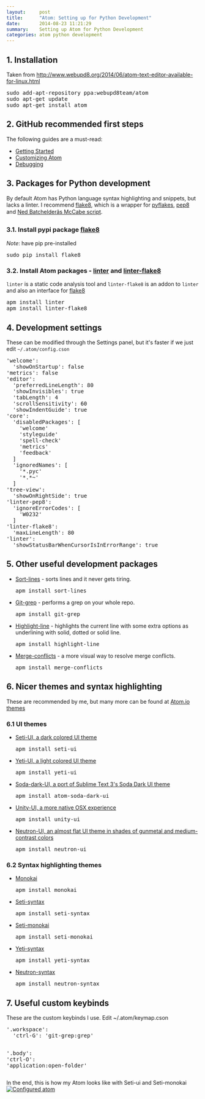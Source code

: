 ```yaml
---
layout:     post
title:      "Atom: Setting up for Python Development"
date:       2014-08-23 11:21:29
summary:    Setting up Atom for Python Development
categories: atom python development
---
```


<h2>1. Installation</h2>
<p>Taken from <a href="http://www.webupd8.org/2014/06/atom-text-editor-available-for-linux.html">http://www.webupd8.org/2014/06/atom-text-editor-available-for-linux.html</a></p>
<div class="highlight"><pre><span class="n">sudo</span> <span class="n">add</span><span class="o">-</span><span class="n">apt</span><span class="o">-</span><span class="n">repository</span> <span class="n">ppa</span><span class="o">:</span><span class="n">webupd8team</span><span class="o">/</span><span class="n">atom</span>
<span class="n">sudo</span> <span class="n">apt</span><span class="o">-</span><span class="n">get</span> <span class="n">update</span>
<span class="n">sudo</span> <span class="n">apt</span><span class="o">-</span><span class="n">get</span> <span class="n">install</span> <span class="n">atom</span>
</pre></div>


<h2>2. GitHub recommended first steps</h2>
<p>The following guides are a must-read:</p>
<ul>
<li><a href="https://github.com/atom/atom/blob/master/docs/getting-started.md">Getting Started</a></li>
<li><a href="https://github.com/atom/atom/blob/master/docs/customizing-atom.md">Customizing Atom</a></li>
<li><a href="https://github.com/atom/atom/blob/master/docs/debugging.md">Debugging</a></li>
</ul>
<h2>3. Packages for Python development</h2>
<p>By default Atom has Python language syntax highlighting and snippets, but lacks a linter.
I recommend <a href="https://bitbucket.org/tarek/flake8/src">flake8</a>, which is a wrapper for <a href="https://pypi.python.org/pypi/pyflakes">pyflakes</a>, <a href="https://pypi.python.org/pypi/pep8">pep8</a> and <a href="https://pypi.python.org/pypi/mccabe">Ned Batchelderâs McCabe script</a>.</p>
<h3>3.1. Install pypi package <a href="https://pypi.python.org/pypi/flake8">flake8</a></h3>
<p><em>Note</em>: have pip pre-installed</p>
<div class="highlight"><pre><span class="n">sudo</span> <span class="n">pip</span> <span class="n">install</span> <span class="n">flake8</span>
</pre></div>


<h3>3.2. Install Atom packages - <a href="https://atom.io/packages/linter">linter</a> and <a href="https://atom.io/packages/linter-flake8">linter-flake8</a></h3>
<p><code>linter</code> is a static code analysis tool and <code>linter-flake8</code> is an addon to <code>linter</code> and also an interface for <a href="https://bitbucket.org/tarek/flake8/src">flake8</a></p>
<div class="highlight"><pre><span class="n">apm</span> <span class="n">install</span> <span class="n">linter</span>
<span class="n">apm</span> <span class="n">install</span> <span class="n">linter</span><span class="o">-</span><span class="n">flake8</span>
</pre></div>


<h2>4. Development settings</h2>
<p>These can be modified through the Settings panel, but it's faster if we just edit <code>~/.atom/config.cson</code></p>
<div class="highlight"><pre><span class="s">&#39;welcome&#39;</span><span class="o">:</span>
  <span class="s">&#39;showOnStartup&#39;</span><span class="o">:</span> <span class="kc">false</span>
<span class="s">&#39;metrics&#39;</span><span class="o">:</span> <span class="kc">false</span>
<span class="s">&#39;editor&#39;</span><span class="o">:</span>
  <span class="s">&#39;preferredLineLength&#39;</span><span class="o">:</span> <span class="mi">80</span>
  <span class="s">&#39;showInvisibles&#39;</span><span class="o">:</span> <span class="kc">true</span>
  <span class="s">&#39;tabLength&#39;</span><span class="o">:</span> <span class="mi">4</span>
  <span class="s">&#39;scrollSensitivity&#39;</span><span class="o">:</span> <span class="mi">60</span>
  <span class="s">&#39;showIndentGuide&#39;</span><span class="o">:</span> <span class="kc">true</span>
<span class="s">&#39;core&#39;</span><span class="o">:</span>
  <span class="s">&#39;disabledPackages&#39;</span><span class="o">:</span> <span class="p">[</span>
    <span class="s">&#39;welcome&#39;</span>
    <span class="s">&#39;styleguide&#39;</span>
    <span class="s">&#39;spell-check&#39;</span>
    <span class="s">&#39;metrics&#39;</span>
    <span class="s">&#39;feedback&#39;</span>
  <span class="p">]</span>
  <span class="s">&#39;ignoredNames&#39;</span><span class="o">:</span> <span class="p">[</span>
    <span class="s">&#39;*.pyc&#39;</span>
    <span class="s">&#39;*.*~&#39;</span>
  <span class="p">]</span>
<span class="s">&#39;tree-view&#39;</span><span class="o">:</span>
  <span class="s">&#39;showOnRightSide&#39;</span><span class="o">:</span> <span class="kc">true</span>
<span class="s">&#39;linter-pep8&#39;</span><span class="o">:</span>
  <span class="s">&#39;ignoreErrorCodes&#39;</span><span class="o">:</span> <span class="p">[</span>
    <span class="s">&#39;W0232&#39;</span>
  <span class="p">]</span>
<span class="s">&#39;linter-flake8&#39;</span><span class="o">:</span>
  <span class="s">&#39;maxLineLength&#39;</span><span class="o">:</span> <span class="mi">80</span>
<span class="s">&#39;linter&#39;</span><span class="o">:</span>
  <span class="s">&#39;showStatusBarWhenCursorIsInErrorRange&#39;</span><span class="o">:</span> <span class="kc">true</span>
</pre></div>


<h2>5. Other useful development packages</h2>
<ul>
<li>
<p><a href="https://github.com/atom/sort-lines">Sort-lines</a> - sorts lines and it never gets tiring.</p>
<div class="highlight"><pre><span class="n">apm</span> <span class="n">install</span> <span class="n">sort</span><span class="o">-</span><span class="n">lines</span>
</pre></div>


</li>
<li>
<p><a href="https://github.com/mizchi/atom-git-grep">Git-grep</a> - performs a grep on your whole repo.</p>
<div class="highlight"><pre><span class="n">apm</span> <span class="n">install</span> <span class="n">git</span><span class="o">-</span><span class="n">grep</span>
</pre></div>


</li>
<li>
<p><a href="https://github.com/richrace/highlight-line">Highlight-line</a> - highlights the current line with some extra options as underlining with solid, dotted or solid line.</p>
<div class="highlight"><pre><span class="n">apm</span> <span class="n">install</span> <span class="n">highlight</span><span class="o">-</span><span class="n">line</span>
</pre></div>


</li>
<li>
<p><a href="https://github.com/smashwilson/merge-conflicts">Merge-conflicts</a> - a more visual way to resolve merge conflicts.</p>
<div class="highlight"><pre><span class="n">apm</span> <span class="n">install</span> <span class="n">merge</span><span class="o">-</span><span class="n">conflicts</span>
</pre></div>


</li>
</ul>
<h2>6. Nicer themes and syntax highlighting</h2>
<p>These are recommended by me, but many more can be found at <a href="https://atom.io/themes/">Atom.io themes</a></p>
<h3>6.1 UI themes</h3>
<ul>
<li>
<p><a href="https://github.com/jesseweed/seti-ui">Seti-UI, a dark colored UI theme</a></p>
<div class="highlight"><pre><span class="n">apm</span> <span class="n">install</span> <span class="n">seti</span><span class="o">-</span><span class="n">ui</span>
</pre></div>


</li>
<li>
<p><a href="https://github.com/jesseweed/yeti-ui">Yeti-UI, a light colored UI theme</a></p>
<div class="highlight"><pre><span class="n">apm</span> <span class="n">install</span> <span class="n">yeti</span><span class="o">-</span><span class="n">ui</span>
</pre></div>


</li>
<li>
<p><a href="https://github.com/dmackerman/atom-soda-dark-ui">Soda-dark-UI, a port of Sublime Text 3's Soda Dark UI theme</a></p>
<div class="highlight"><pre><span class="n">apm</span> <span class="n">install</span> <span class="n">atom</span><span class="o">-</span><span class="n">soda</span><span class="o">-</span><span class="n">dark</span><span class="o">-</span><span class="n">ui</span>
</pre></div>


</li>
<li>
<p><a href="https://atom.io/themes/unity-ui">Unity-UI, a more native OSX experience</a></p>
<div class="highlight"><pre><span class="n">apm</span> <span class="n">install</span> <span class="n">unity</span><span class="o">-</span><span class="n">ui</span>
</pre></div>


</li>
<li>
<p><a href="https://github.com/brentd/neutron-ui">Neutron-UI, an almost flat UI theme in shades of gunmetal and medium-contrast colors</a></p>
<div class="highlight"><pre><span class="n">apm</span> <span class="n">install</span> <span class="n">neutron</span><span class="o">-</span><span class="n">ui</span>
</pre></div>


</li>
</ul>
<h3>6.2 Syntax highlighting themes</h3>
<ul>
<li>
<p><a href="https://github.com/kevinsawicki/monokai">Monokai</a></p>
<div class="highlight"><pre><span class="n">apm</span> <span class="n">install</span> <span class="n">monokai</span>
</pre></div>


</li>
<li>
<p><a href="https://github.com/jesseweed/seti-syntax">Seti-syntax</a></p>
<div class="highlight"><pre><span class="n">apm</span> <span class="n">install</span> <span class="n">seti</span><span class="o">-</span><span class="n">syntax</span>
</pre></div>


</li>
<li>
<p><a href="https://github.com/joaoafrmartins/seti-monokai">Seti-monokai</a></p>
<div class="highlight"><pre><span class="n">apm</span> <span class="n">install</span> <span class="n">seti</span><span class="o">-</span><span class="n">monokai</span>
</pre></div>


</li>
<li>
<p><a href="https://github.com/jesseweed/yeti-syntax">Yeti-syntax</a></p>
<div class="highlight"><pre><span class="n">apm</span> <span class="n">install</span> <span class="n">yeti</span><span class="o">-</span><span class="n">syntax</span>
</pre></div>


</li>
<li>
<p><a href="https://github.com/brentd/neutron-syntax">Neutron-syntax</a></p>
<div class="highlight"><pre><span class="n">apm</span> <span class="n">install</span> <span class="n">neutron</span><span class="o">-</span><span class="n">syntax</span>
</pre></div>


</li>
</ul>
<h2>7. Useful custom keybinds</h2>
<p>These are the custom keybinds I use. Edit ~/.atom/keymap.cson</p>
<div class="highlight"><pre><span class="s">&#39;.workspace&#39;</span><span class="o">:</span>
  <span class="s">&#39;ctrl-G&#39;</span><span class="o">:</span> <span class="s">&#39;git-grep:grep&#39;</span>

<span class="s">&#39;.body&#39;</span><span class="o">:</span>
  <span class="s">&#39;ctrl-O&#39;</span><span class="o">:</span> <span class="s">&#39;application:open-folder&#39;</span>
</pre></div>


<p>In the end, this is how my Atom looks like with Seti-ui and Seti-monokai
<a href="https://raw.githubusercontent.com/syndbg/syndbg.github.io/master/static/atom_configured.png"><img alt="Configured atom" src="https://raw.githubusercontent.com/syndbg/syndbg.github.io/master/static/atom_configured.png" title="Configured Atom" /></a></p>

